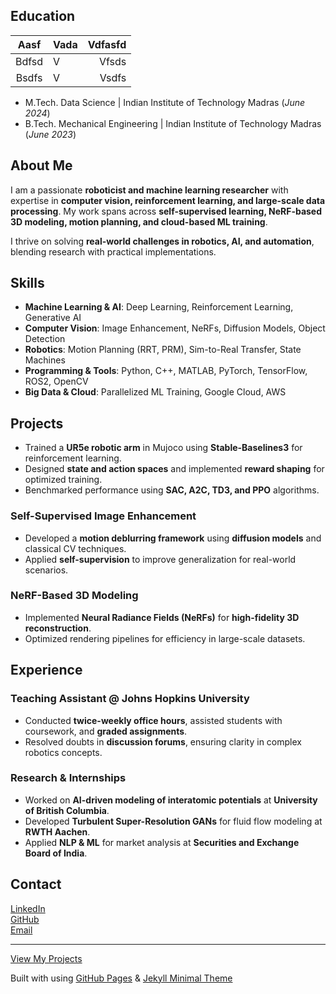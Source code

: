 ## Education

|Aasf | Vada | Vdfasfd |
|:-----:|------|--------:|
| Bdfsd | V    |   Vfsds |
| Bsdfs | V    |   Vsdfs |

- M.Tech. Data Science	| Indian Institute of Technology Madras (_June 2024_)
- B.Tech. Mechanical Engineering | Indian Institute of Technology Madras (_June 2023_)

## About Me  
I am a passionate **roboticist and machine learning researcher** with expertise in **computer vision, reinforcement learning, and large-scale data processing**. My work spans across **self-supervised learning, NeRF-based 3D modeling, motion planning, and cloud-based ML training**.  

I thrive on solving **real-world challenges in robotics, AI, and automation**, blending research with practical implementations.  

## Skills  
- **Machine Learning & AI**: Deep Learning, Reinforcement Learning, Generative AI  
- **Computer Vision**: Image Enhancement, NeRFs, Diffusion Models, Object Detection  
- **Robotics**: Motion Planning (RRT, PRM), Sim-to-Real Transfer, State Machines  
- **Programming & Tools**: Python, C++, MATLAB, PyTorch, TensorFlow, ROS2, OpenCV  
- **Big Data & Cloud**: Parallelized ML Training, Google Cloud, AWS  

## Projects  
 <!-- ### Robotic Arm Motion Planning with RL This section is for future updates -->
- Trained a **UR5e robotic arm** in Mujoco using **Stable-Baselines3** for reinforcement learning.  
- Designed **state and action spaces** and implemented **reward shaping** for optimized training.  
- Benchmarked performance using **SAC, A2C, TD3, and PPO** algorithms.  

### Self-Supervised Image Enhancement  
- Developed a **motion deblurring framework** using **diffusion models** and classical CV techniques.  
- Applied **self-supervision** to improve generalization for real-world scenarios.  

### NeRF-Based 3D Modeling  
- Implemented **Neural Radiance Fields (NeRFs)** for **high-fidelity 3D reconstruction**.  
- Optimized rendering pipelines for efficiency in large-scale datasets.  

## Experience  
### Teaching Assistant @ Johns Hopkins University  
- Conducted **twice-weekly office hours**, assisted students with coursework, and **graded assignments**.  
- Resolved doubts in **discussion forums**, ensuring clarity in complex robotics concepts.  

### Research & Internships  
- Worked on **AI-driven modeling of interatomic potentials** at **University of British Columbia**.  
- Developed **Turbulent Super-Resolution GANs** for fluid flow modeling at **RWTH Aachen**.  
- Applied **NLP & ML** for market analysis at **Securities and Exchange Board of India**.  

## Contact  
[LinkedIn](https://www.linkedin.com/in/vaibhav-mahapatra-aa0a591a8/)  
[GitHub](https://github.com/vai-bhav-m)  
[Email](mailto:vmahapa1@jh.edu)  

---
[View My Projects](#projects)

Built with using [GitHub Pages](https://pages.github.com/) & [Jekyll Minimal Theme](https://github.com/pages-themes/minimal)  
